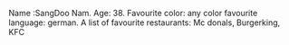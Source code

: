 Name :SangDoo Nam. Age: 38. Favourite color: any color favourite language: german. A list of favourite restaurants: Mc donals, Burgerking, KFC 
